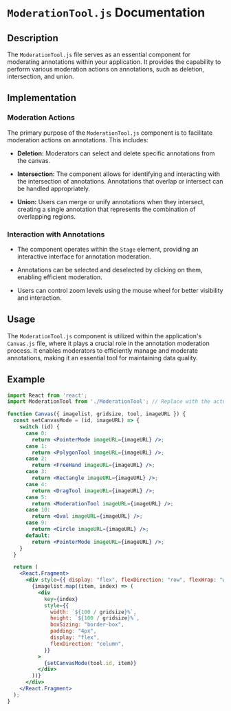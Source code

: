 # `ModerationTool.js` Documentation

## Description

The `ModerationTool.js` file serves as an essential component for moderating annotations within your application. It provides the capability to perform various moderation actions on annotations, such as deletion, intersection, and union.

## Implementation

### Moderation Actions

The primary purpose of the `ModerationTool.js` component is to facilitate moderation actions on annotations. This includes:

- **Deletion:** Moderators can select and delete specific annotations from the canvas.

- **Intersection:** The component allows for identifying and interacting with the intersection of annotations. Annotations that overlap or intersect can be handled appropriately.

- **Union:** Users can merge or unify annotations when they intersect, creating a single annotation that represents the combination of overlapping regions.

### Interaction with Annotations

- The component operates within the `Stage` element, providing an interactive interface for annotation moderation.

- Annotations can be selected and deselected by clicking on them, enabling efficient moderation.

- Users can control zoom levels using the mouse wheel for better visibility and interaction.

## Usage

The `ModerationTool.js` component is utilized within the application's `Canvas.js` file, where it plays a crucial role in the annotation moderation process. It enables moderators to efficiently manage and moderate annotations, making it an essential tool for maintaining data quality.

## Example

```jsx
import React from 'react';
import ModerationTool from './ModerationTool'; // Replace with the actual path to your ModerationTool.js file

function Canvas({ imagelist, gridsize, tool, imageURL }) {
  const setCanvasMode = (id, imageURL) => {
    switch (id) {
      case 0:
        return <PointerMode imageURL={imageURL} />;
      case 1:
        return <PolygonTool imageURL={imageURL} />;
      case 2:
        return <FreeHand imageURL={imageURL} />;
      case 3:
        return <Rectangle imageURL={imageURL} />;
      case 4:
        return <DragTool imageURL={imageURL} />;
      case 5:
        return <ModerationTool imageURL={imageURL} />;
      case 10:
        return <Oval imageURL={imageURL} />;
      case 9:
        return <Circle imageURL={imageURL} />;
      default:
        return <PointerMode imageURL={imageURL} />;
    }
  }

  return (
    <React.Fragment>
      <div style={{ display: "flex", flexDirection: "row", flexWrap: "wrap" }}>
        {imagelist.map((item, index) => (
          <div
            key={index}
            style={{
              width: `${100 / gridsize}%`,
              height: `${100 / gridsize}%`,
              boxSizing: "border-box",
              padding: "4px",
              display: "flex",
              flexDirection: "column",
            }}
          >
            {setCanvasMode(tool.id, item)}
          </div>
        ))}
      </div>
    </React.Fragment>
  );
}
